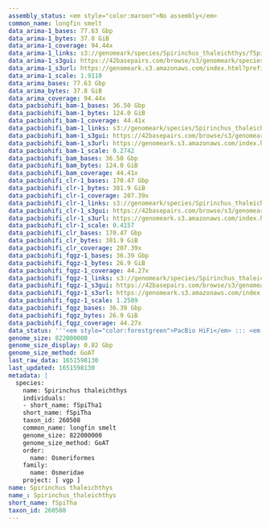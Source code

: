 ```yaml
---
assembly_status: <em style="color:maroon">No assembly</em>
common_name: longfin smelt
data_arima-1_bases: 77.63 Gbp
data_arima-1_bytes: 37.8 GiB
data_arima-1_coverage: 94.44x
data_arima-1_links: s3://genomeark/species/Spirinchus_thaleichthys/fSpiTha1/genomic_data/arima/<br>
data_arima-1_s3gui: https://42basepairs.com/browse/s3/genomeark/species/Spirinchus_thaleichthys/fSpiTha1/genomic_data/arima/
data_arima-1_s3url: https://genomeark.s3.amazonaws.com/index.html?prefix=species/Spirinchus_thaleichthys/fSpiTha1/genomic_data/arima/
data_arima-1_scale: 1.9110
data_arima_bases: 77.63 Gbp
data_arima_bytes: 37.8 GiB
data_arima_coverage: 94.44x
data_pacbiohifi_bam-1_bases: 36.50 Gbp
data_pacbiohifi_bam-1_bytes: 124.0 GiB
data_pacbiohifi_bam-1_coverage: 44.41x
data_pacbiohifi_bam-1_links: s3://genomeark/species/Spirinchus_thaleichthys/fSpiTha1/genomic_data/pacbio_hifi/<br>
data_pacbiohifi_bam-1_s3gui: https://42basepairs.com/browse/s3/genomeark/species/Spirinchus_thaleichthys/fSpiTha1/genomic_data/pacbio_hifi/
data_pacbiohifi_bam-1_s3url: https://genomeark.s3.amazonaws.com/index.html?prefix=species/Spirinchus_thaleichthys/fSpiTha1/genomic_data/pacbio_hifi/
data_pacbiohifi_bam-1_scale: 0.2742
data_pacbiohifi_bam_bases: 36.50 Gbp
data_pacbiohifi_bam_bytes: 124.0 GiB
data_pacbiohifi_bam_coverage: 44.41x
data_pacbiohifi_clr-1_bases: 170.47 Gbp
data_pacbiohifi_clr-1_bytes: 381.9 GiB
data_pacbiohifi_clr-1_coverage: 207.39x
data_pacbiohifi_clr-1_links: s3://genomeark/species/Spirinchus_thaleichthys/fSpiTha1/genomic_data/pacbio_hifi/<br>
data_pacbiohifi_clr-1_s3gui: https://42basepairs.com/browse/s3/genomeark/species/Spirinchus_thaleichthys/fSpiTha1/genomic_data/pacbio_hifi/
data_pacbiohifi_clr-1_s3url: https://genomeark.s3.amazonaws.com/index.html?prefix=species/Spirinchus_thaleichthys/fSpiTha1/genomic_data/pacbio_hifi/
data_pacbiohifi_clr-1_scale: 0.4157
data_pacbiohifi_clr_bases: 170.47 Gbp
data_pacbiohifi_clr_bytes: 381.9 GiB
data_pacbiohifi_clr_coverage: 207.39x
data_pacbiohifi_fqgz-1_bases: 36.39 Gbp
data_pacbiohifi_fqgz-1_bytes: 26.9 GiB
data_pacbiohifi_fqgz-1_coverage: 44.27x
data_pacbiohifi_fqgz-1_links: s3://genomeark/species/Spirinchus_thaleichthys/fSpiTha1/genomic_data/pacbio_hifi/<br>
data_pacbiohifi_fqgz-1_s3gui: https://42basepairs.com/browse/s3/genomeark/species/Spirinchus_thaleichthys/fSpiTha1/genomic_data/pacbio_hifi/
data_pacbiohifi_fqgz-1_s3url: https://genomeark.s3.amazonaws.com/index.html?prefix=species/Spirinchus_thaleichthys/fSpiTha1/genomic_data/pacbio_hifi/
data_pacbiohifi_fqgz-1_scale: 1.2589
data_pacbiohifi_fqgz_bases: 36.39 Gbp
data_pacbiohifi_fqgz_bytes: 26.9 GiB
data_pacbiohifi_fqgz_coverage: 44.27x
data_status: '''<em style="color:forestgreen">PacBio HiFi</em> ::: <em style="color:forestgreen">Arima</em>'''
genome_size: 822000000
genome_size_display: 0.82 Gbp
genome_size_method: GoAT
last_raw_data: 1651598130
last_updated: 1651598130
metadata: |
  species:
    name: Spirinchus thaleichthys
    individuals:
    - short_name: fSpiTha1
    short_name: fSpiTha
    taxon_id: 260508
    common_name: longfin smelt
    genome_size: 822000000
    genome_size_method: GoAT
    order:
      name: Osmeriformes
    family:
      name: Osmeridae
    project: [ vgp ]
name: Spirinchus thaleichthys
name_: Spirinchus_thaleichthys
short_name: fSpiTha
taxon_id: 260508
---
```

